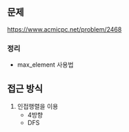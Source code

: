 ## 문제 
https://www.acmicpc.net/problem/2468

### 정리
- max_element 사용법

## 접근 방식
1. 인접행렬을 이용
    - 4방향
    - DFS